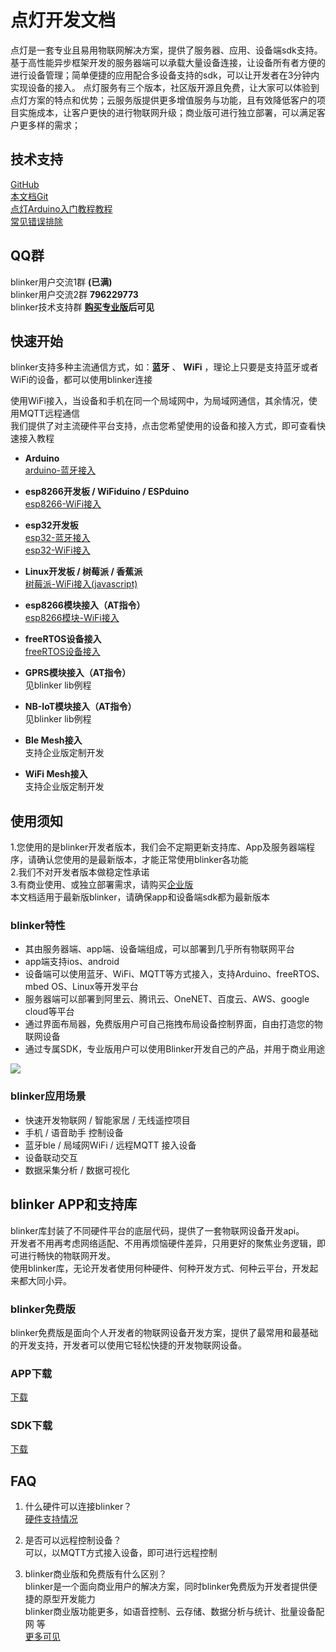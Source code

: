 # 点灯开发文档

点灯是一套专业且易用物联网解决方案，提供了服务器、应用、设备端sdk支持。
基于高性能异步框架开发的服务器端可以承载大量设备连接，让设备所有者方便的进行设备管理；简单便捷的应用配合多设备支持的sdk，可以让开发者在3分钟内实现设备的接入。
点灯服务有三个版本，社区版开源且免费，让大家可以体验到点灯方案的特点和优势；云服务版提供更多增值服务与功能，且有效降低客户的项目实施成本，让客户更快的进行物联网升级；商业版可进行独立部署，可以满足客户更多样的需求；

## 技术支持
[GitHub](https://github.com/blinker-iot/)  
[本文档Git](https://github.com/blinker-iot/blinker-doc)  
[点灯Arduino入门教程教程](https://arduino.me/s/2)  
[常见错误排除](https://arduino.me/s/2?aid=795)  

## QQ群  
blinker用户交流1群   **(已满)**  
blinker用户交流2群   **796229773**  
blinker技术支持群    **[购买专业版](https://www.diandeng.tech/service)后可见**  

## 快速开始  
blinker支持多种主流通信方式，如：**蓝牙** 、 **WiFi** ，理论上只要是支持蓝牙或者WiFi的设备，都可以使用blinker连接  

使用WiFi接入，当设备和手机在同一个局域网中，为局域网通信，其余情况，使用MQTT远程通信  
我们提供了对主流硬件平台支持，点击您希望使用的设备和接入方式，即可查看快速接入教程  
  
- **Arduino**  
[arduino-蓝牙接入](/doc/getting-start-ble "arduino-蓝牙接入")  
- **esp8266开发板 / WiFiduino / ESPduino**  
[esp8266-WiFi接入](/doc/getting-start-8266 "esp8266-WiFi接入")  
- **esp32开发板**  
[esp32-蓝牙接入](/doc/getting-start-esp32-ble "esp32-蓝牙接入")  
[esp32-WiFi接入](/doc/getting-start-esp32-wifi "esp32-WiFi接入")  
- **Linux开发板 / 树莓派 / 香蕉派**   
[树莓派-WiFi接入(javascript)](/doc/getting-start-os "树莓派-WiFi接入")  
- **esp8266模块接入（AT指令）**  
[esp8266模块-WiFi接入](/doc/getting-start-wifi-at "esp8266模块-WiFi接入")  
- **freeRTOS设备接入**  
[freeRTOS设备接入](/doc/getting-start-freertos "freeRTOS接入")  

- **GPRS模块接入（AT指令）**  
见blinker lib例程  
- **NB-IoT模块接入（AT指令）**  
见blinker lib例程 

- **Ble Mesh接入**  
支持企业版定制开发  
- **WiFi Mesh接入**  
支持企业版定制开发  

## 使用须知
1.您使用的是blinker开发者版本，我们会不定期更新支持库、App及服务器端程序，请确认您使用的是最新版本，才能正常使用blinker各功能  
2.我们不对开发者版本做稳定性承诺  
3.有商业使用、或独立部署需求，请购买[企业版](/doc/business)  
本文档适用于最新版blinker，请确保app和设备端sdk都为最新版本  

### blinker特性
- 其由服务器端、app端、设备端组成，可以部署到几乎所有物联网平台  
- app端支持ios、android  
- 设备端可以使用蓝牙、WiFi、MQTT等方式接入，支持Arduino、freeRTOS、mbed OS、Linux等开发平台  
- 服务器端可以部署到阿里云、腾讯云、OneNET、百度云、AWS、google cloud等平台  
- 通过界面布局器，免费版用户可自己拖拽布局设备控制界面，自由打造您的物联网设备  
- 通过专属SDK，专业版用户可以使用Blinker开发自己的产品，并用于商业用途  

![](./img/000/blinker-all.jpg)
  
### blinker应用场景
- 快速开发物联网 / 智能家居 / 无线遥控项目  
- 手机 / 语音助手 控制设备  
- 蓝牙ble / 局域网WiFi / 远程MQTT 接入设备  
- 设备联动交互  
- 数据采集分析 / 数据可视化  
  
## blinker APP和支持库
blinker库封装了不同硬件平台的底层代码，提供了一套物联网设备开发api。  
开发者不用再考虑网络适配、不用再烦恼硬件差异，只用更好的聚焦业务逻辑，即可进行畅快的物联网开发。  
使用blinker库，无论开发者使用何种硬件、何种开发方式、何种云平台，开发起来都大同小异。  

### blinker免费版
blinker免费版是面向个人开发者的物联网设备开发方案，提供了最常用和最基础的开发支持，开发者可以使用它轻松快捷的开发物联网设备。

### APP下载  
[下载](/doc/app-download)  
### SDK下载  
[下载](/dev)  

## FAQ  
1. 什么硬件可以连接blinker？  
[硬件支持情况](/doc/device-support "支持的设备")  

2. 是否可以远程控制设备？  
可以，以MQTT方式接入设备，即可进行远程控制  

3. blinker商业版和免费版有什么区别？  
blinker是一个面向商业用户的解决方案，同时blinker免费版为开发者提供便捷的原型开发能力  
blinker商业版功能更多，如语音控制、云存储、数据分析与统计、批量设备配网 等  
[更多可见](/doc/service)  
